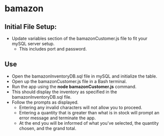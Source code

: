 # bamazon
## Initial File Setup:
* Update variables section of the bamazonCustomer.js file to fit your mySQL server setup.
  * This includes port and password.
## Use
* Open the bamazonInventoryDB.sql file in mySQL and initialize the table.
* Open up the bamazonCustomer.js file in a Bash terminal.
* Run the app using the **node bamazonCustomer.js** command.
* This should display the inventory as specified in the bamazonInventoryDB.sql file.
* Follow the prompts as displayed.
  * Entering any invalid characters will not allow you to proceed.
  * Entering a quantity that is greater than what is in stock will prompt an error message and terminate the app.
  * At the end you will be informed of what you've selected, the quantity chosen, and the grand total.
